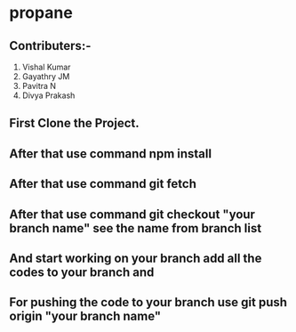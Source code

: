 # propane

## Contributers:-

1. Vishal Kumar
2. Gayathry JM
3. Pavitra N
4. Divya Prakash

## First Clone the Project.

## After that use command npm install

## After that use command git fetch

## After that use command git checkout "your branch name" see the name from branch list

## And start working on your branch add all the codes to your branch and

## For pushing the code to your branch use git push origin "your branch name"
